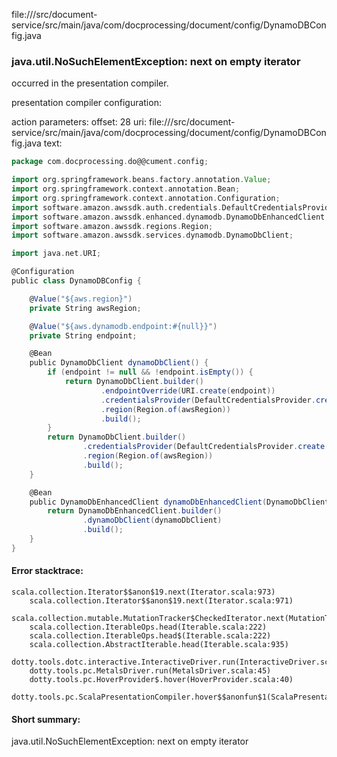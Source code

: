 file://<WORKSPACE>/src/document-service/src/main/java/com/docprocessing/document/config/DynamoDBConfig.java
### java.util.NoSuchElementException: next on empty iterator

occurred in the presentation compiler.

presentation compiler configuration:


action parameters:
offset: 28
uri: file://<WORKSPACE>/src/document-service/src/main/java/com/docprocessing/document/config/DynamoDBConfig.java
text:
```scala
package com.docprocessing.do@@cument.config;

import org.springframework.beans.factory.annotation.Value;
import org.springframework.context.annotation.Bean;
import org.springframework.context.annotation.Configuration;
import software.amazon.awssdk.auth.credentials.DefaultCredentialsProvider;
import software.amazon.awssdk.enhanced.dynamodb.DynamoDbEnhancedClient;
import software.amazon.awssdk.regions.Region;
import software.amazon.awssdk.services.dynamodb.DynamoDbClient;

import java.net.URI;

@Configuration
public class DynamoDBConfig {

    @Value("${aws.region}")
    private String awsRegion;

    @Value("${aws.dynamodb.endpoint:#{null}}")
    private String endpoint;

    @Bean
    public DynamoDbClient dynamoDbClient() {
        if (endpoint != null && !endpoint.isEmpty()) {
            return DynamoDbClient.builder()
                    .endpointOverride(URI.create(endpoint))
                    .credentialsProvider(DefaultCredentialsProvider.create())
                    .region(Region.of(awsRegion))
                    .build();
        }
        return DynamoDbClient.builder()
                .credentialsProvider(DefaultCredentialsProvider.create())
                .region(Region.of(awsRegion))
                .build();
    }

    @Bean
    public DynamoDbEnhancedClient dynamoDbEnhancedClient(DynamoDbClient dynamoDbClient) {
        return DynamoDbEnhancedClient.builder()
                .dynamoDbClient(dynamoDbClient)
                .build();
    }
}

```



#### Error stacktrace:

```
scala.collection.Iterator$$anon$19.next(Iterator.scala:973)
	scala.collection.Iterator$$anon$19.next(Iterator.scala:971)
	scala.collection.mutable.MutationTracker$CheckedIterator.next(MutationTracker.scala:76)
	scala.collection.IterableOps.head(Iterable.scala:222)
	scala.collection.IterableOps.head$(Iterable.scala:222)
	scala.collection.AbstractIterable.head(Iterable.scala:935)
	dotty.tools.dotc.interactive.InteractiveDriver.run(InteractiveDriver.scala:164)
	dotty.tools.pc.MetalsDriver.run(MetalsDriver.scala:45)
	dotty.tools.pc.HoverProvider$.hover(HoverProvider.scala:40)
	dotty.tools.pc.ScalaPresentationCompiler.hover$$anonfun$1(ScalaPresentationCompiler.scala:376)
```
#### Short summary: 

java.util.NoSuchElementException: next on empty iterator
